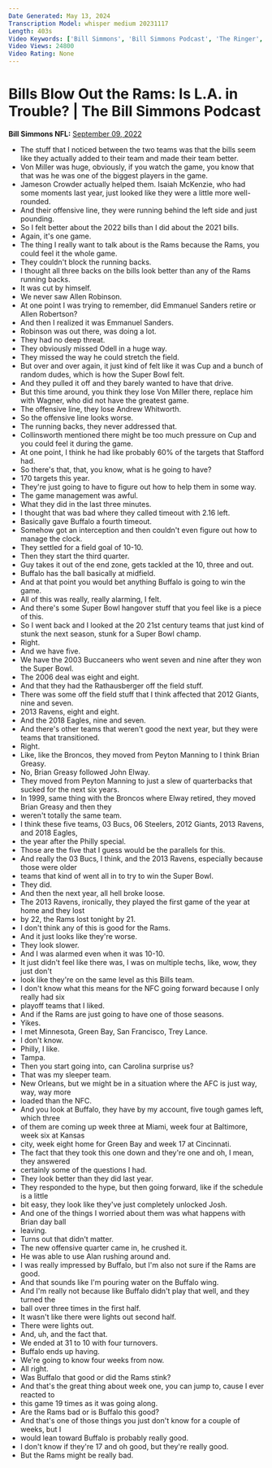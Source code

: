 ```yaml
---
Date Generated: May 13, 2024
Transcription Model: whisper medium 20231117
Length: 403s
Video Keywords: ['Bill Simmons', 'Bill Simmons Podcast', 'The Ringer', 'NFL content', 'NFL News', 'LA Rams', 'Buffalo Bills', 'Matthew Stafford', 'Josh Allen', 'Cooper Kupp', 'Von Miller', 'Aaron Donald', 'AFC East', 'NFC West']
Video Views: 24800
Video Rating: None
---
```


# Bills Blow Out the Rams: Is L.A. in Trouble? | The Bill Simmons Podcast
**Bill Simmons NFL:** [September 09, 2022](https://www.youtube.com/watch?v=lnszokFYYcE)
*  The stuff that I noticed between the two teams was that the bills seem like they actually added to their team and made their team better.
*  Von Miller was huge, obviously, if you watch the game, you know that that was he was one of the biggest players in the game.
*  Jameson Crowder actually helped them. Isaiah McKenzie, who had some moments last year, just looked like they were a little more well-rounded.
*  And their offensive line, they were running behind the left side and just pounding.
*  So I felt better about the 2022 bills than I did about the 2021 bills.
*  Again, it's one game.
*  The thing I really want to talk about is the Rams because the Rams, you could feel it the whole game.
*  They couldn't block the running backs.
*  I thought all three backs on the bills look better than any of the Rams running backs.
*  It was cut by himself.
*  We never saw Allen Robinson.
*  At one point I was trying to remember, did Emmanuel Sanders retire or Allen Robertson?
*  And then I realized it was Emmanuel Sanders.
*  Robinson was out there, was doing a lot.
*  They had no deep threat.
*  They obviously missed Odell in a huge way.
*  They missed the way he could stretch the field.
*  But over and over again, it just kind of felt like it was Cup and a bunch of random dudes, which is how the Super Bowl felt.
*  And they pulled it off and they barely wanted to have that drive.
*  But this time around, you think they lose Von Miller there, replace him with Wagner, who did not have the greatest game.
*  The offensive line, they lose Andrew Whitworth.
*  So the offensive line looks worse.
*  The running backs, they never addressed that.
*  Collinsworth mentioned there might be too much pressure on Cup and you could feel it during the game.
*  At one point, I think he had like probably 60% of the targets that Stafford had.
*  So there's that, that, you know, what is he going to have?
*  170 targets this year.
*  They're just going to have to figure out how to help them in some way.
*  The game management was awful.
*  What they did in the last three minutes.
*  I thought that was bad where they called timeout with 2.16 left.
*  Basically gave Buffalo a fourth timeout.
*  Somehow got an interception and then couldn't even figure out how to manage the clock.
*  They settled for a field goal of 10-10.
*  Then they start the third quarter.
*  Guy takes it out of the end zone, gets tackled at the 10, three and out.
*  Buffalo has the ball basically at midfield.
*  And at that point you would bet anything Buffalo is going to win the game.
*  All of this was really, really alarming, I felt.
*  And there's some Super Bowl hangover stuff that you feel like is a piece of this.
*  So I went back and I looked at the 20 21st century teams that just kind of stunk the next season, stunk for a Super Bowl champ.
*  Right.
*  And we have five.
*  We have the 2003 Buccaneers who went seven and nine after they won the Super Bowl.
*  The 2006 deal was eight and eight.
*  And that they had the Rathausberger off the field stuff.
*  There was some off the field stuff that I think affected that 2012 Giants, nine and seven.
*  2013 Ravens, eight and eight.
*  And the 2018 Eagles, nine and seven.
*  And there's other teams that weren't good the next year, but they were teams that transitioned.
*  Right.
*  Like, like the Broncos, they moved from Peyton Manning to I think Brian Greasy.
*  No, Brian Greasy followed John Elway.
*  They moved from Peyton Manning to just a slew of quarterbacks that sucked for the next six years.
*  In 1999, same thing with the Broncos where Elway retired, they moved Brian Greasy and then they
*  weren't totally the same team.
*  I think these five teams, 03 Bucs, 06 Steelers, 2012 Giants, 2013 Ravens, and 2018 Eagles,
*  the year after the Philly special.
*  Those are the five that I guess would be the parallels for this.
*  And really the 03 Bucs, I think, and the 2013 Ravens, especially because those were older
*  teams that kind of went all in to try to win the Super Bowl.
*  They did.
*  And then the next year, all hell broke loose.
*  The 2013 Ravens, ironically, they played the first game of the year at home and they lost
*  by 22, the Rams lost tonight by 21.
*  I don't think any of this is good for the Rams.
*  And it just looks like they're worse.
*  They look slower.
*  And I was alarmed even when it was 10-10.
*  It just didn't feel like there was, I was on multiple techs, like, wow, they just don't
*  look like they're on the same level as this Bills team.
*  I don't know what this means for the NFC going forward because I only really had six
*  playoff teams that I liked.
*  And if the Rams are just going to have one of those seasons.
*  Yikes.
*  I met Minnesota, Green Bay, San Francisco, Trey Lance.
*  I don't know.
*  Philly, I like.
*  Tampa.
*  Then you start going into, can Carolina surprise us?
*  That was my sleeper team.
*  New Orleans, but we might be in a situation where the AFC is just way, way, way more
*  loaded than the NFC.
*  And you look at Buffalo, they have by my account, five tough games left, which three
*  of them are coming up week three at Miami, week four at Baltimore, week six at Kansas
*  city, week eight home for Green Bay and week 17 at Cincinnati.
*  The fact that they took this one down and they're one and oh, I mean, they answered
*  certainly some of the questions I had.
*  They look better than they did last year.
*  They responded to the hype, but then going forward, like if the schedule is a little
*  bit easy, they look like they've just completely unlocked Josh.
*  And one of the things I worried about them was what happens with Brian day ball
*  leaving.
*  Turns out that didn't matter.
*  The new offensive quarter came in, he crushed it.
*  He was able to use Alan rushing around and.
*  I was really impressed by Buffalo, but I'm also not sure if the Rams are good.
*  And that sounds like I'm pouring water on the Buffalo wing.
*  And I'm really not because like Buffalo didn't play that well, and they turned the
*  ball over three times in the first half.
*  It wasn't like there were lights out second half.
*  There were lights out.
*  And, uh, and the fact that.
*  We ended at 31 to 10 with four turnovers.
*  Buffalo ends up having.
*  We're going to know four weeks from now.
*  All right.
*  Was Buffalo that good or did the Rams stink?
*  And that's the great thing about week one, you can jump to, cause I ever reacted to
*  this game 19 times as it was going along.
*  Are the Rams bad or is Buffalo this good?
*  And that's one of those things you just don't know for a couple of weeks, but I
*  would lean toward Buffalo is probably really good.
*  I don't know if they're 17 and oh good, but they're really good.
*  But the Rams might be really bad.
